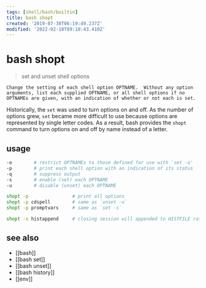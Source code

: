 ```yaml
---
tags: [shell/bash/builtin]
title: bash shopt
created: '2019-07-30T06:19:49.237Z'
modified: '2022-02-10T09:18:43.410Z'
---
```


# bash shopt

> set and unset shell options

    Change the setting of each shell option OPTNAME.  Without any option
    arguments, list each supplied OPTNAME, or all shell options if no
    OPTNAMEs are given, with an indication of whether or not each is set.


Historically, the `set` was used to turn options on and off. As the number of options grew, `set` became more difficult to use because options are represented by single letter codes. 
As a result, bash provides the `shopt` command to turn options on and off by name instead of a letter. 

## usage

```sh
-o        # restrict OPTNAMEs to those defined for use with `set -o'
-p        # print each shell option with an indication of its status
-q        # suppress output
-s        # enable (set) each OPTNAME
-u        # disable (unset) each OPTNAME
```

```sh
shopt -p                # print all options
shopt -p cdspell        # same as `unset -u`
shopt -p promptvars     # same as `set -s`

shopt -s histappend     # closing session will appended to HISTFILE rather than overwriting it
```

## see also

- [[bash]]
- [[bash set]]
- [[bash unset]]
- [[bash history]]
- [[env]]
